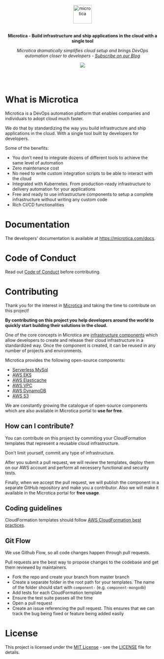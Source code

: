 <div align="center">
    <a href="https://microtica.com">
        <img src="https://microtica.com/wp-content/uploads/2020/04/logo-color-1.svg" alt="microtica" height="60">
    </a>
    <br>
    <br>
    <p>
        <b>Microtica - Build infrastructure and ship applications in the cloud with a single tool</b>
    </p>
    <p>
        <i>Microtica dramatically simplifies cloud setup and brings DevOps automation closer to developers - <a href="https://microtica.com/blog">Subscribe on our Blog</a></i>
    </p>
    <p>
    <img src="https://microtica.com/wp-content/uploads/2020/09/dev-environment.png">
</div>

<br>
<br>

# What is Microtica
Microtica is a DevOps automation platform that enables companies and individuals to adopt cloud much faster.

We do that by standardizing the way you build infrastructure and ship applications in the cloud. With a single tool built by developers for developers.

Some of the benefits:
- You don’t need to integrate dozens of different tools to achieve the same level of automation
- Zero maintenance cost
- No need to write custom integration scripts to be able to interact with the cloud
- Integrated with Kubernetes. From production-ready infrastructure to delivery automation for your applications
- Free and ready to use infrastructure components to setup a complete infrastructure without writing any custom code
- Rich CI/CD functionalities

# Documentation
The developers' documentation is available at https://microtica.com/docs.

# Code of Conduct
Read out [Code of Conduct](https://github.com/microtica-components/mic-cloudformation-hub/blob/master/CODE_OF_CONDUCT.md) before contributing.

# Contributing
Thank you for the interest in [Microtica](https://microtica.com) and taking the time to contribute on this project!

**By contributing on this project you help developers around the world to quickly start building their solutions in the cloud.**

One of the core concepts in Microtica are [infrastructure components](https://microtica.com/docs/components) which allow developers to create and release their cloud infrastructure in a standardized way. Once the component is created, it can be reused in any number of projects and environments.

Microtica provides the following open-source components:
- [Serverless MySql](https://github.com/microtica-components/component-aws-serverless-mysql)
- [AWS EKS](https://github.com/microtica-components/component-aws-eks)
- [AWS Elasticache](https://github.com/microtica-components/component-aws-elasticache)
- [AWS VPC](https://github.com/microtica-components/component-aws-vpc)
- [AWS DynamoDB](https://github.com/microtica-components/component-aws-dynamodb)
- [AWS S3](https://github.com/microtica-components/component-aws-s3)

We are constantly growing the catalogue of open-source components which are also available in Microtica portal to **use for free**.

## How can I contribute?
You can contribute on this project by commiting your CloudFormation templates that represent a reusable cloud infrastructure.

Don't limit yourself, commit any type of infrastructure.

After you submit a pull request, we will review the templates, deploy them on our AWS account and perform all necessery functional and security tests.

Finally, when we accept the pull request, we will publish the component in a separate GitHub repository and make you a contributor. Also we will make it available in the Microtica portal for **free usage**.

## Coding guidelines
CloudFormation templates should follow [AWS CloudFormation best practices](https://docs.aws.amazon.com/AWSCloudFormation/latest/UserGuide/best-practices.html).

## Git Flow
We use Github Flow, so all code changes happen through pull requests.

Pull requests are the best way to propose changes to the codebase and get them reviewed by maintainers.
- Fork the repo and create your branch from master branch
- Create a separate folder in the root path for your templates. The name of the folder should start with `component-` (e.g. `component-mongodb`)
- Add tests for each CloudFormation template
- Ensure the test suite passes all the time
- Open a pull request
- Create an issue referencing the pull request. This ensures that we can track the bug being fixed or feature being added easily

# License
This project is licensed under the [MIT License](https://opensource.org/licenses/MIT) - see the [LICENSE](https://github.com/microtica-components/mic-cloudformation-hub/blob/master/LICENSE) file for details.
